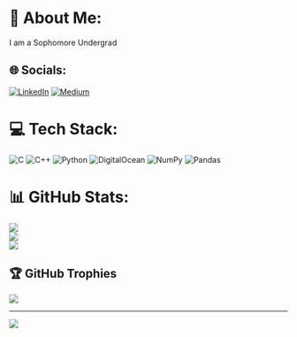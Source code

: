 # 💫 About Me:
I am a Sophomore Undergrad


## 🌐 Socials:
[![LinkedIn](https://img.shields.io/badge/LinkedIn-%230077B5.svg?logo=linkedin&logoColor=white)](https://linkedin.com/in/isparshp) [![Medium](https://img.shields.io/badge/Medium-12100E?logo=medium&logoColor=white)](https://medium.com/@bysparsh) 

# 💻 Tech Stack:
![C](https://img.shields.io/badge/c-%2300599C.svg?style=for-the-badge&logo=c&logoColor=white) ![C++](https://img.shields.io/badge/c++-%2300599C.svg?style=for-the-badge&logo=c%2B%2B&logoColor=white) ![Python](https://img.shields.io/badge/python-3670A0?style=for-the-badge&logo=python&logoColor=ffdd54) ![DigitalOcean](https://img.shields.io/badge/DigitalOcean-%230167ff.svg?style=for-the-badge&logo=digitalOcean&logoColor=white) ![NumPy](https://img.shields.io/badge/numpy-%23013243.svg?style=for-the-badge&logo=numpy&logoColor=white) ![Pandas](https://img.shields.io/badge/pandas-%23150458.svg?style=for-the-badge&logo=pandas&logoColor=white)
# 📊 GitHub Stats:
![](https://github-readme-stats.vercel.app/api?username=iSparshP&theme=dark&hide_border=false&include_all_commits=false&count_private=false)<br/>
![](https://github-readme-streak-stats.herokuapp.com/?user=iSparshP&theme=dark&hide_border=false)<br/>
![](https://github-readme-stats.vercel.app/api/top-langs/?username=iSparshP&theme=dark&hide_border=false&include_all_commits=false&count_private=false&layout=compact)

## 🏆 GitHub Trophies
![](https://github-profile-trophy.vercel.app/?username=iSparshP&theme=radical&no-frame=false&no-bg=true&margin-w=4)

---
[![](https://visitcount.itsvg.in/api?id=iSparshP&icon=0&color=0)](https://visitcount.itsvg.in)

<!-- Proudly created with GPRM ( https://gprm.itsvg.in ) -->